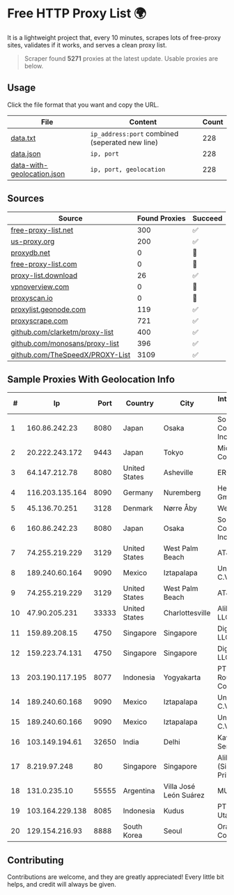 
# Free HTTP Proxy List 🌍

It is a lightweight project that, every 10 minutes, scrapes lots of free-proxy sites, validates if it works, and serves a clean proxy list.


> Scraper found **5271** proxies at the latest update. Usable proxies are below.

## Usage

Click the file format that you want and copy the URL.


|File|Content|Count|
|----|-------|-----|
|[data.txt](https://raw.githubusercontent.com/themiralay/Proxy-List-World/master/data.txt)|`ip_address:port` combined (seperated new line)|228|
|[data.json](https://raw.githubusercontent.com/themiralay/Proxy-List-World/master/data.json)|`ip, port`|228|
|[data-with-geolocation.json](https://raw.githubusercontent.com/themiralay/Proxy-List-World/master/data-with-geolocation.json)|`ip, port, geolocation`|228|

## Sources

|Source|Found Proxies|Succeed|
|------|-------------|-------|
|[free-proxy-list.net](https://free-proxy-list.net)|300|✅|
|[us-proxy.org](https://www.us-proxy.org)|200|✅|
|[proxydb.net](http://proxydb.net)|0|🚫|
|[free-proxy-list.com](https://free-proxy-list.com/?page=&port=&type%5B%5D=http&type%5B%5D=https&up_time=0&search=Search)|0|🚫|
|[proxy-list.download](https://www.proxy-list.download/HTTP)|26|✅|
|[vpnoverview.com](https://vpnoverview.com/privacy/anonymous-browsing/free-proxy-servers)|0|🚫|
|[proxyscan.io](https://www.proxyscan.io)|0|🚫|
|[proxylist.geonode.com](https://proxylist.geonode.com/api/proxy-list?limit=300&page=1&sort_by=lastChecked&sort_type=desc&protocols=http,https)|119|✅|
|[proxyscrape.com](https://api.proxyscrape.com/v2/?request=displayproxies&protocol=http&timeout=10000&country=all&ssl=all&anonymity=all)|721|✅|
|[github.com/clarketm/proxy-list](https://raw.githubusercontent.com/clarketm/proxy-list/master/proxy-list-raw.txt)|400|✅|
|[github.com/monosans/proxy-list](https://raw.githubusercontent.com/monosans/proxy-list/main/proxies/http.txt)|396|✅|
|[github.com/TheSpeedX/PROXY-List](https://raw.githubusercontent.com/TheSpeedX/PROXY-List/master/http.txt)|3109|✅|


## Sample Proxies With Geolocation Info

|#|Ip|Port|Country|City|Internet Service Provider|
|-|--|----|-------|----|-------------------------|
|1|160.86.242.23|8080|Japan|Osaka|Sony Network Communications Inc|
|2|20.222.243.172|9443|Japan|Tokyo|Microsoft Corporation|
|3|64.147.212.78|8080|United States|Asheville|ERC Broadband|
|4|116.203.135.164|8090|Germany|Nuremberg|Hetzner Online GmbH|
|5|45.136.70.251|3128|Denmark|Nørre Åby|Webdock.io ApS|
|6|160.86.242.23|8080|Japan|Osaka|Sony Network Communications Inc|
|7|74.255.219.229|3129|United States|West Palm Beach|AT&T Corp.|
|8|189.240.60.164|9090|Mexico|Iztapalapa|Uninet S.A. de C.V.|
|9|74.255.219.229|3129|United States|West Palm Beach|AT&T Corp.|
|10|47.90.205.231|33333|United States|Charlottesville|Alibaba.com LLC|
|11|159.89.208.15|4750|Singapore|Singapore|DigitalOcean, LLC|
|12|159.223.74.131|4750|Singapore|Singapore|DigitalOcean, LLC|
|13|203.190.117.195|8077|Indonesia|Yogyakarta|PT Union Routelink Communication|
|14|189.240.60.168|9090|Mexico|Iztapalapa|Uninet S.A. de C.V.|
|15|189.240.60.166|9090|Mexico|Iztapalapa|Uninet S.A. de C.V.|
|16|103.149.194.61|32650|India|Delhi|Kavya Internet Services Pvt Ltd|
|17|8.219.97.248|80|Singapore|Singapore|Alibaba Cloud (Singapore) Private Limited|
|18|131.0.235.10|55555|Argentina|Villa José León Suárez|MUSURIT|
|19|103.164.229.138|8085|Indonesia|Kudus|PT Muria Data Utama|
|20|129.154.216.93|8888|South Korea|Seoul|Oracle Corporation|



## Contributing

Contributions are welcome, and they are greatly appreciated! Every
little bit helps, and credit will always be given.

